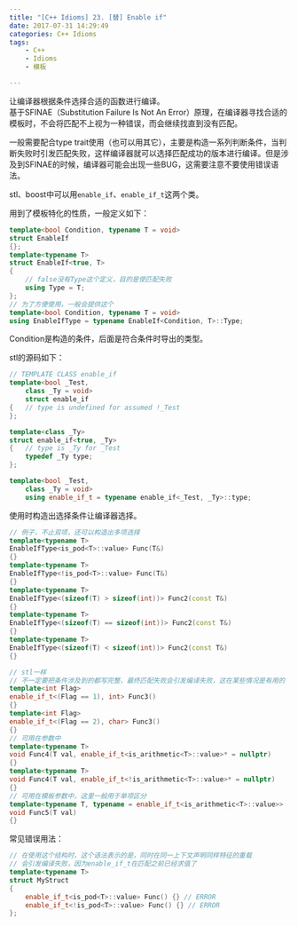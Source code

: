 ```yaml
---
title: "[C++ Idioms] 23. [替] Enable if"
date: 2017-07-31 14:29:49
categories: C++ Idioms
tags:
    - C++
    - Idioms
    - 模板

---
```

让编译器根据条件选择合适的函数进行编译。<!--more-->  
基于SFINAE（Substitution Failure Is Not An Error）原理，在编译器寻找合适的模板时，不会将匹配不上视为一种错误，而会继续找直到没有匹配。  

一般需要配合type trait使用（也可以用其它），主要是构造一系列判断条件，当判断失败时引发匹配失败，这样编译器就可以选择匹配成功的版本进行编译。但是涉及到SFINAE的时候，编译器可能会出现一些BUG，这需要注意不要使用错误语法。   

stl、boost中可以用`enable_if`、`enable_if_t`这两个类。  

用到了模板特化的性质，一般定义如下：
```cpp
template<bool Condition, typename T = void>
struct EnableIf
{};
template<typename T>
struct EnableIf<true, T>
{
	// false没有Type这个定义，目的是使匹配失败
	using Type = T;
};
// 为了方便使用，一般会提供这个
template<bool Condition, typename T = void>
using EnableIfType = typename EnableIf<Condition, T>::Type;

```

Condition是构造的条件，后面是符合条件时导出的类型。  

stl的源码如下：
```cpp
// TEMPLATE CLASS enable_if
template<bool _Test,
	class _Ty = void>
	struct enable_if
{	// type is undefined for assumed !_Test
};

template<class _Ty>
struct enable_if<true, _Ty>
{	// type is _Ty for _Test
	typedef _Ty type;
};

template<bool _Test,
	class _Ty = void>
	using enable_if_t = typename enable_if<_Test, _Ty>::type;
```


使用时构造出选择条件让编译器选择。  
```cpp
// 例子，不止双项，还可以构造出多项选择
template<typename T>
EnableIfType<is_pod<T>::value> Func(T&)
{}
template<typename T>
EnableIfType<!is_pod<T>::value> Func(T&)
{}
template<typename T>
EnableIfType<(sizeof(T) > sizeof(int))> Func2(const T&)
{}
template<typename T>
EnableIfType<(sizeof(T) == sizeof(int))> Func2(const T&)
{}
template<typename T>
EnableIfType<(sizeof(T) < sizeof(int))> Func2(const T&)
{}

// stl一样
// 不一定要把条件涉及到的都写完整，最终匹配失败会引发编译失败，这在某些情况是有用的
template<int Flag>
enable_if_t<(Flag == 1), int> Func3()
{}
template<int Flag>
enable_if_t<(Flag == 2), char> Func3()
{}
// 可用在参数中
template<typename T>
void Func4(T val, enable_if_t<is_arithmetic<T>::value>* = nullptr)
{}
template<typename T>
void Func4(T val, enable_if_t<!is_arithmetic<T>::value>* = nullptr)
{}
// 可用在模板参数中，这里一般用于单项区分
template<typename T, typename = enable_if_t<is_arithmetic<T>::value>>
void Func5(T val)
{}
```

常见错误用法：
```cpp
// 在使用这个结构时，这个语法表示的是，同时在同一上下文声明同样特征的重载
// 会引发编译失败，因为enable_if_t在匹配之前已经求值了
template<typename T>
struct MyStruct
{
	enable_if_t<is_pod<T>::value> Func() {} // ERROR
	enable_if_t<!is_pod<T>::value> Func() {} // ERROR
};
```
